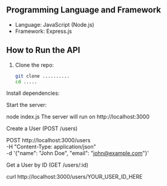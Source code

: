 
## Programming Language and Framework
- Language: JavaScript (Node.js)
- Framework: Express.js

## How to Run the API

1. Clone the repo:
   ```bash
   git clone ..........
   cd .....
Install dependencies:

Start the server:

node index.js
The server will run on http://localhost:3000

 
Create a User (POST /users)
 
 POST http://localhost:3000/users \
-H "Content-Type: application/json" \
-d '{"name": "John Doe", "email": "john@example.com"}'

Get a User by ID (GET /users/:id)
 
curl http://localhost:3000/users/YOUR_USER_ID_HERE